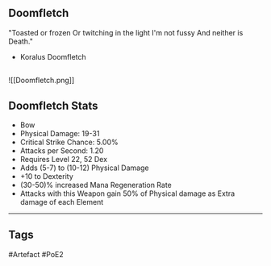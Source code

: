 ## Doomfletch
"Toasted or frozen
Or twitching in the light
I'm not fussy
And neither is Death."
- Koralus Doomfletch
##
![[Doomfletch.png]]
## Doomfletch Stats
- Bow
- Physical Damage: 19-31
- Critical Strike Chance: 5.00%
- Attacks per Second: 1.20
- Requires Level 22, 52 Dex
- Adds (5-7) to (10-12) Physical Damage
- +10 to Dexterity
- (30-50)% increased Mana Regeneration Rate
- Attacks with this Weapon gain 50% of Physical damage as Extra damage of each Element


---
## Tags
#Artefact
#PoE2